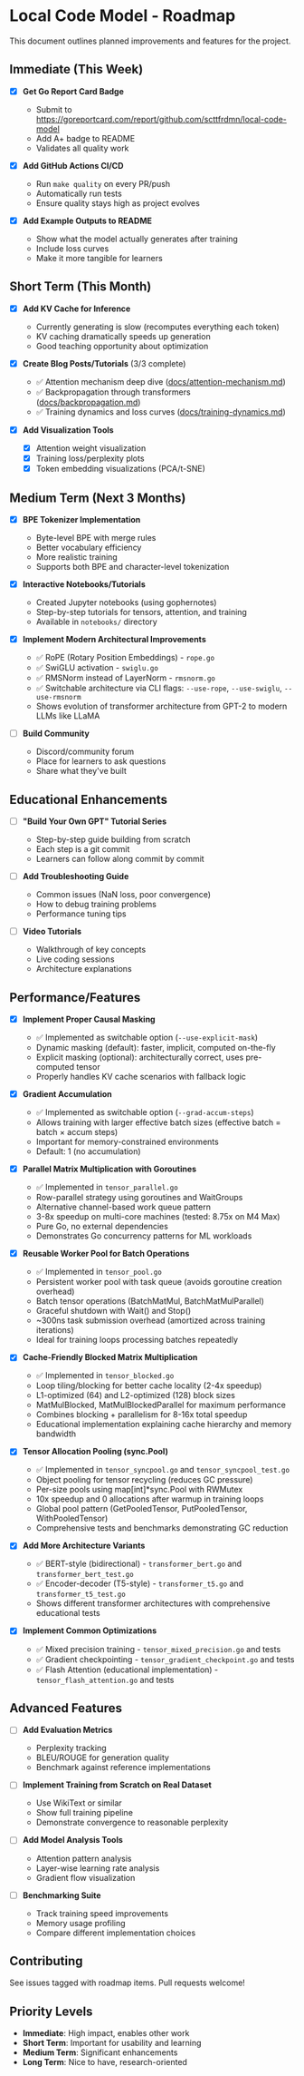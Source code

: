 # Local Code Model - Roadmap

This document outlines planned improvements and features for the project.

## Immediate (This Week)

- [x] **Get Go Report Card Badge**
  - Submit to https://goreportcard.com/report/github.com/scttfrdmn/local-code-model
  - Add A+ badge to README
  - Validates all quality work

- [x] **Add GitHub Actions CI/CD**
  - Run `make quality` on every PR/push
  - Automatically run tests
  - Ensure quality stays high as project evolves

- [x] **Add Example Outputs to README**
  - Show what the model actually generates after training
  - Include loss curves
  - Make it more tangible for learners

## Short Term (This Month)

- [x] **Add KV Cache for Inference**
  - Currently generating is slow (recomputes everything each token)
  - KV caching dramatically speeds up generation
  - Good teaching opportunity about optimization

- [x] **Create Blog Posts/Tutorials** (3/3 complete)
  - ✅ Attention mechanism deep dive ([docs/attention-mechanism.md](docs/attention-mechanism.md))
  - ✅ Backpropagation through transformers ([docs/backpropagation.md](docs/backpropagation.md))
  - ✅ Training dynamics and loss curves ([docs/training-dynamics.md](docs/training-dynamics.md))

- [x] **Add Visualization Tools**
  - [x] Attention weight visualization
  - [x] Training loss/perplexity plots
  - [x] Token embedding visualizations (PCA/t-SNE)

## Medium Term (Next 3 Months)

- [x] **BPE Tokenizer Implementation**
  - Byte-level BPE with merge rules
  - Better vocabulary efficiency
  - More realistic training
  - Supports both BPE and character-level tokenization

- [x] **Interactive Notebooks/Tutorials**
  - Created Jupyter notebooks (using gophernotes)
  - Step-by-step tutorials for tensors, attention, and training
  - Available in `notebooks/` directory

- [x] **Implement Modern Architectural Improvements**
  - ✅ RoPE (Rotary Position Embeddings) - `rope.go`
  - ✅ SwiGLU activation - `swiglu.go`
  - ✅ RMSNorm instead of LayerNorm - `rmsnorm.go`
  - ✅ Switchable architecture via CLI flags: `--use-rope`, `--use-swiglu`, `--use-rmsnorm`
  - Shows evolution of transformer architecture from GPT-2 to modern LLMs like LLaMA

- [ ] **Build Community**
  - Discord/community forum
  - Place for learners to ask questions
  - Share what they've built

## Educational Enhancements

- [ ] **"Build Your Own GPT" Tutorial Series**
  - Step-by-step guide building from scratch
  - Each step is a git commit
  - Learners can follow along commit by commit

- [ ] **Add Troubleshooting Guide**
  - Common issues (NaN loss, poor convergence)
  - How to debug training problems
  - Performance tuning tips

- [ ] **Video Tutorials**
  - Walkthrough of key concepts
  - Live coding sessions
  - Architecture explanations

## Performance/Features

- [x] **Implement Proper Causal Masking**
  - ✅ Implemented as switchable option (`--use-explicit-mask`)
  - Dynamic masking (default): faster, implicit, computed on-the-fly
  - Explicit masking (optional): architecturally correct, uses pre-computed tensor
  - Properly handles KV cache scenarios with fallback logic

- [x] **Gradient Accumulation**
  - ✅ Implemented as switchable option (`--grad-accum-steps`)
  - Allows training with larger effective batch sizes (effective batch = batch × accum steps)
  - Important for memory-constrained environments
  - Default: 1 (no accumulation)

- [x] **Parallel Matrix Multiplication with Goroutines**
  - ✅ Implemented in `tensor_parallel.go`
  - Row-parallel strategy using goroutines and WaitGroups
  - Alternative channel-based work queue pattern
  - 3-8x speedup on multi-core machines (tested: 8.75x on M4 Max)
  - Pure Go, no external dependencies
  - Demonstrates Go concurrency patterns for ML workloads

- [x] **Reusable Worker Pool for Batch Operations**
  - ✅ Implemented in `tensor_pool.go`
  - Persistent worker pool with task queue (avoids goroutine creation overhead)
  - Batch tensor operations (BatchMatMul, BatchMatMulParallel)
  - Graceful shutdown with Wait() and Stop()
  - ~300ns task submission overhead (amortized across training iterations)
  - Ideal for training loops processing batches repeatedly

- [x] **Cache-Friendly Blocked Matrix Multiplication**
  - ✅ Implemented in `tensor_blocked.go`
  - Loop tiling/blocking for better cache locality (2-4x speedup)
  - L1-optimized (64) and L2-optimized (128) block sizes
  - MatMulBlocked, MatMulBlockedParallel for maximum performance
  - Combines blocking + parallelism for 8-16x total speedup
  - Educational implementation explaining cache hierarchy and memory bandwidth

- [x] **Tensor Allocation Pooling (sync.Pool)**
  - ✅ Implemented in `tensor_syncpool.go` and `tensor_syncpool_test.go`
  - Object pooling for tensor recycling (reduces GC pressure)
  - Per-size pools using map[int]*sync.Pool with RWMutex
  - 10x speedup and 0 allocations after warmup in training loops
  - Global pool pattern (GetPooledTensor, PutPooledTensor, WithPooledTensor)
  - Comprehensive tests and benchmarks demonstrating GC reduction

- [x] **Add More Architecture Variants**
  - ✅ BERT-style (bidirectional) - `transformer_bert.go` and `transformer_bert_test.go`
  - ✅ Encoder-decoder (T5-style) - `transformer_t5.go` and `transformer_t5_test.go`
  - Shows different transformer architectures with comprehensive educational tests

- [x] **Implement Common Optimizations**
  - ✅ Mixed precision training - `tensor_mixed_precision.go` and tests
  - ✅ Gradient checkpointing - `tensor_gradient_checkpoint.go` and tests
  - ✅ Flash Attention (educational implementation) - `tensor_flash_attention.go` and tests

## Advanced Features

- [ ] **Add Evaluation Metrics**
  - Perplexity tracking
  - BLEU/ROUGE for generation quality
  - Benchmark against reference implementations

- [ ] **Implement Training from Scratch on Real Dataset**
  - Use WikiText or similar
  - Show full training pipeline
  - Demonstrate convergence to reasonable perplexity

- [ ] **Add Model Analysis Tools**
  - Attention pattern analysis
  - Layer-wise learning rate analysis
  - Gradient flow visualization

- [ ] **Benchmarking Suite**
  - Track training speed improvements
  - Memory usage profiling
  - Compare different implementation choices

## Contributing

See issues tagged with roadmap items. Pull requests welcome!

## Priority Levels

- **Immediate**: High impact, enables other work
- **Short Term**: Important for usability and learning
- **Medium Term**: Significant enhancements
- **Long Term**: Nice to have, research-oriented
